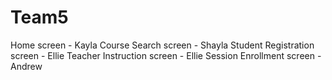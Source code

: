 # Team5
Home screen - Kayla
Course Search screen - Shayla
Student Registration screen - Ellie
Teacher Instruction screen - Ellie
Session Enrollment screen - Andrew
